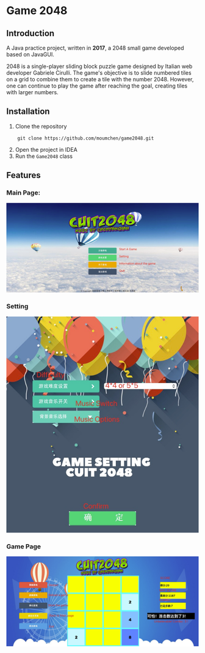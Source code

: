 # Game 2048
## Introduction
A Java practice project, written in **2017**, a 2048 small game developed based on JavaGUI.

2048 is a single-player sliding block puzzle game designed by Italian web developer Gabriele Cirulli. The game's objective is to slide numbered tiles on a grid to combine them to create a tile with the number 2048. However, one can continue to play the game after reaching the goal, creating tiles with larger numbers.
## Installation
1. Clone the repository
```shell
    git clone https://github.com/moumchen/game2048.git
```
2. Open the project in IDEA
3. Run the `Game2048` class

## Features
### Main Page: 
![img.png](readme/img.png)
### Setting
![img.png](readme/setting.png)
### Game Page
![img.png](readme/game.png)